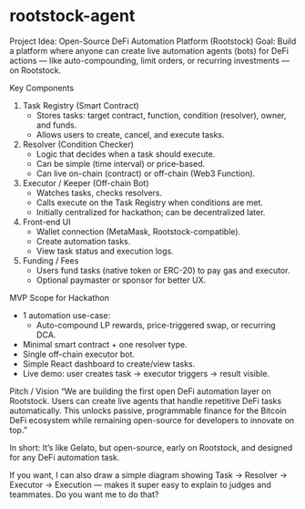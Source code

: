 # rootstock-agent
Project Idea: Open-Source DeFi Automation Platform (Rootstock)
Goal: Build a platform where anyone can create live automation agents (bots) for DeFi actions — like auto-compounding, limit orders, or recurring investments — on Rootstock.

Key Components
1. Task Registry (Smart Contract)
    * Stores tasks: target contract, function, condition (resolver), owner, and funds.
    * Allows users to create, cancel, and execute tasks.
2. Resolver (Condition Checker)
    * Logic that decides when a task should execute.
    * Can be simple (time interval) or price-based.
    * Can live on-chain (contract) or off-chain (Web3 Function).
3. Executor / Keeper (Off-chain Bot)
    * Watches tasks, checks resolvers.
    * Calls execute on the Task Registry when conditions are met.
    * Initially centralized for hackathon; can be decentralized later.
4. Front-end UI
    * Wallet connection (MetaMask, Rootstock-compatible).
    * Create automation tasks.
    * View task status and execution logs.
5. Funding / Fees
    * Users fund tasks (native token or ERC-20) to pay gas and executor.
    * Optional paymaster or sponsor for better UX.

MVP Scope for Hackathon
* 1 automation use-case:
    * Auto-compound LP rewards, price-triggered swap, or recurring DCA.
* Minimal smart contract + one resolver type.
* Single off-chain executor bot.
* Simple React dashboard to create/view tasks.
* Live demo: user creates task → executor triggers → result visible.

Pitch / Vision
“We are building the first open DeFi automation layer on Rootstock. Users can create live agents that handle repetitive DeFi tasks automatically. This unlocks passive, programmable finance for the Bitcoin DeFi ecosystem while remaining open-source for developers to innovate on top.”

In short: It’s like Gelato, but open-source, early on Rootstock, and designed for any DeFi automation task.

If you want, I can also draw a simple diagram showing Task → Resolver → Executor → Execution — makes it super easy to explain to judges and teammates. Do you want me to do that?
